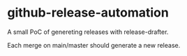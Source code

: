 # github-release-automation
A small PoC of genereting releases with release-drafter.

Each merge on main/master should generate a new release.
